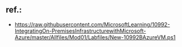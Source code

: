 ## ref.: 

* https://raw.githubusercontent.com/MicrosoftLearning/10992-IntegratingOn-PremisesInfrastructurewithMicrosoft-Azure/master/Allfiles/Mod01/Labfiles/New-10992BAzureVM.ps1

